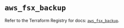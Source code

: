 # `aws_fsx_backup`

Refer to the Terraform Registry for docs: [`aws_fsx_backup`](https://registry.terraform.io/providers/hashicorp/aws/6.3.0/docs/resources/fsx_backup).
